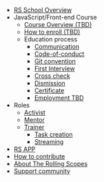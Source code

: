 - [RS School Overview](README.md)
- JavaScript/Front-end Course
  - [Course Overview (TBD)]()
  - [How to enroll (TBD)]()
  - Education process
    - [Communication](rs-school-chats.md)
    - [Code-of-conduct](code-of-conduct.md)
    - [Git convention](git-convention.md)
    - [First Interview](first-interview.md)
    - [Cross check](cross-check-flow.md)
    - [Dismission](dismission.md)
    - [Certificate](rs-school-certificate.md)
    - [Employment TBD]()
- Roles
    - [Activist](rs-school-activist.md)
    - [Mentor](rs-school-mentor.md)
    - [Trainer](rs-school-trainer.md)
      - [Task creation](task-creation.md)
      - [Streaming](streaming.md)
- [RS APP](rs-app.md)
- [How to contribute](how-to-contribute.md)
- [About The Rolling Scopes](rolling-scopes-overview.md)
- [Support community](fundraiser.md)